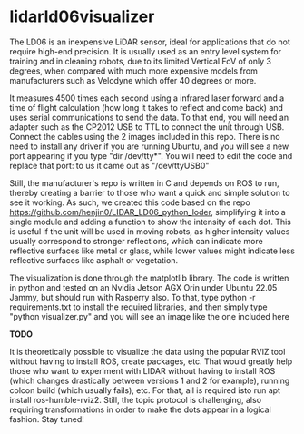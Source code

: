 # lidarld06visualizer

The LD06 is an inexpensive LiDAR sensor, ideal for applications that do not require high-end precision.  It is usually used as an entry level system for training and in cleaning robots, due to its limited Vertical FoV of only 3 degrees, when compared with much more expensive models from manufacturers such as Velodyne which offer 40 degrees or more. 

It measures 4500 times each second using a infrared laser forward and a time of flight calculation (how long it takes to reflect and come back) and uses serial communications to send the data. To that end, you will need an adapter such as the CP2012 USB to TTL to connect the unit through USB. Connect the cables using the 2 images included in this repo. There is no need to install any driver if you are running Ubuntu, and you will see a new port appearing if you type "dir /dev/tty*". You will need to edit the code and replace that port: to us it came out as "/dev/ttyUSB0" 

Still, the manufacturer's repo is written in C and depends on ROS to run, thereby creating a barrier to those who want a quick and simple solution to see it working. As such, we created this code based on the repo https://github.com/henjin0/LIDAR_LD06_python_loder, simplifying it into a single module and adding a function to show the intensity of each dot. This is useful if the unit will be used in moving robots, as higher intensity values usually correspond to stronger reflections, which can indicate more reflective surfaces like metal or glass, while lower values might indicate less reflective surfaces like asphalt or vegetation.

The visualization is done through the matplotlib library. The code is written in python and tested on an Nvidia Jetson AGX Orin under Ubuntu 22.05 Jammy, but should run with Rasperry also. To that, type python -r requirements.txt to install the required libraries, and then simply type "python visualizer.py" and you will see an image like the one included here

**TODO**

It is theoretically possible to visualize the data using the popular RVIZ tool without having to install ROS, create packages, etc. That would greatly help those who want to experiment with LIDAR without having to install ROS (which changes drastically between versions 1 and 2 for example), running colcon build (which usually fails), etc. For that, all is required isto run apt install ros-humble-rviz2. Still, the topic protocol is  challenging, also requiring transformations in order to make the dots appear in a logical fashion. Stay tuned!

